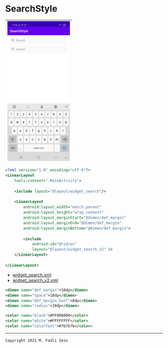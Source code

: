 # SearchStyle
 
|<img src="https://github.com/gzeinnumer/SearchStyle/blob/master/preview/preview1.jpg" width="200"/>|
|---|

```xml
<?xml version="1.0" encoding="utf-8"?>
<LinearLayout
    tools:context=".MainActivity">

    <include layout="@layout/widget_search"/>

    <LinearLayout
        android:layout_width="match_parent"
        android:layout_height="wrap_content"
        android:layout_marginStart="@dimen/def_margin"
        android:layout_marginEnd="@dimen/def_margin"
        android:layout_marginBottom="@dimen/def_margin">

        <include
            android:id="@+id/ws"
            layout="@layout/widget_search_v2" />
    </LinearLayout>

</LinearLayout>
```

- [widget_search.xml](https://github.com/gzeinnumer/SearchStyle/blob/master/app/src/main/res/layout/widget_search.xml)
- [widget_search_v2.xml](https://github.com/gzeinnumer/SearchStyle/blob/master/app/src/main/res/layout/widget_search_v2.xml)

```xml
<dimen name="def_margin">16dp</dimen>
<dimen name="space">10dp</dimen>
<dimen name="def_margin_half">8dp</dimen>
<dimen name="radius">10dp</dimen>
```
```xml
<color name="black">#FF000000</color>
<color name="white">#FFFFFFFF</color>
<color name="colorText">#7b7b7b</color>
```

---

```
Copyright 2021 M. Fadli Zein
```